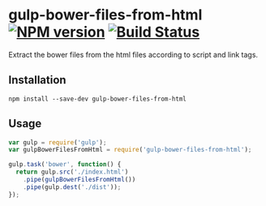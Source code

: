 # gulp-bower-files-from-html [![NPM version][npm-img]][npm-url] [![Build Status][travis-img]][travis-url]
Extract the bower files from the html files according to script and link tags.
## Installation
```
npm install --save-dev gulp-bower-files-from-html
```
## Usage
```js
var gulp = require('gulp');
var gulpBowerFilesFromHtml = require('gulp-bower-files-from-html');

gulp.task('bower', function() {
  return gulp.src('./index.html')
    .pipe(gulpBowerFilesFromHtml())
    .pipe(gulp.dest('./dist'));
});
```
[npm-img]: https://badge.fury.io/js/gulp-bower-files-from-html.svg
[npm-url]: https://www.npmjs.com/package/gulp-bower-files-from-html
[travis-img]: https://travis-ci.org/xiaoyanhao/gulp-bower-files-from-html.svg?branch=master
[travis-url]: https://travis-ci.org/xiaoyanhao/gulp-bower-files-from-html
